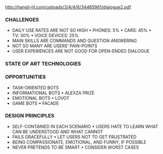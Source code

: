 <http://hangli-hl.com/uploads/3/4/4/6/34465961/dialogue2.pdf>



### CHALLENGES

+ DAILY USE RATES ARE NOT SO HIGH
  • PHONES: 5%
  • CARS: 45%
  • TV: 30%
  • VOICE DEVICES: 25%
+ MAIN SKILLS ARE COMMANDS AND QUESTION ANSWERING
+ NOT SO MANY ARE USERS’ PAIN-POINTS
+ USER EXPERIENCES ARE NOT GOOD FOR OPEN-ENDED DIALOGUE



### STATE OF ART TECHNOLOGIES



### OPPORTUNITIES

+ TASK-ORIENTED BOTS
+ INFORMATIONAL BOTS
  • ALEXZA PRIZE
+ EMOTIONAL BOTS
  • LOVOT
+ GAME BOTS
  • FACADE



### DESIGN PRINCIPLES

+ SELF-CONTAINED IN EACH SCENARIO
  • USERS HATE TO LEARN WHAT CAN BE UNDERSTOOD AND WHAT CANNOT
+ FAILS GRACEFULLY
  • LET USERS NOT TO GET FRUSTRATED
+ BEING COMPASSIONATE, EMOTIONAL, AND FUNNY, IF POSSIBLE
+ NEVER PRETENDS TO BE SMART
  • CONSIDER WORST CASES